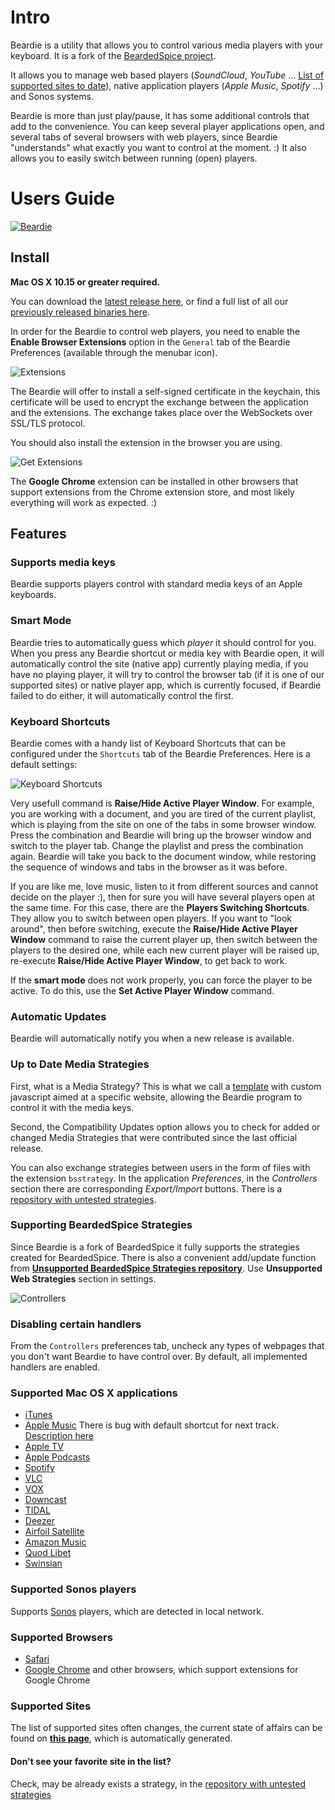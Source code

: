 # Intro

Beardie is a utility that allows you to control various media players with your keyboard. It is a fork of the [BeardedSpice project](https://github.com/beardedspice/beardedspice). 

It allows you to manage web based players (*SoundCloud*, *YouTube* ... [List of supported sites to date](#supported-sites)), native application players (*Apple Music*, *Spotify* ...) and Sonos systems. 

Beardie is more than just play/pause, it has some additional controls that add to the convenience. You can keep several player applications open, and several tabs of several browsers with web players, since Beardie "understands" what exactly you want to control at the moment. :) It also allows you to easily switch between running (open) players.

# Users Guide

[![Beardie](images/bs.png)](images/bs.png)

## Install

**Mac OS X 10.15 or greater required.**

You can download the [latest release here](https://github.com/Stillness-2/beardie/releases/latest), or find a full list of all our [previously released binaries here](https://github.com/Stillness-2/beardie/releases).

In order for the Beardie to control web players, you need to enable the **Enable Browser Extensions** option in the `General` tab of the Beardie Preferences (available through the menubar icon).

![Extensions](images/exts.png)

The Beardie will offer to install a self-signed certificate in the keychain, this certificate will be used to encrypt the exchange between the application and the extensions. The exchange takes place over the WebSockets over SSL/TLS protocol.

You should also install the extension in the browser you are using.

![Get Extensions](images/get_exts.png)

The **Google Chrome** extension can be installed in other browsers that support extensions from the Chrome extension store, and most likely everything will work as expected. :)

## Features

### Supports media keys

Beardie supports players control with standard media keys of an Apple keyboards.

### Smart Mode

Beardie tries to automatically guess which *player* it should control for you. When you press any Beardie shortcut or media key with Beardie open, it will automatically control the site (native app) currently playing media, if you have no playing player, it will try to control the browser tab (if it is one of our supported sites) or native player app, which is currently focused, if Beardie failed to do either, it will automatically control the first.

### Keyboard Shortcuts
Beardie comes with a handy list of Keyboard Shortcuts that can be configured under the `Shortcuts` tab of the Beardie Preferences. Here is a default settings:

![Keyboard Shortcuts](images/keys.png)

Very usefull command is **Raise/Hide Active Player Window**. For example, you are working with a document, and you are tired of the current playlist, which is playing from the site on one of the tabs in some browser window. Press the combination and Beardie will bring up the browser window and switch to the player tab. Change the playlist and press the combination again. Beardie will take you back to the document window, while restoring the sequence of windows and tabs in the browser as it was before.

If you are like me, love music, listen to it from different sources and cannot decide on the player :), then for sure you will have several players open at the same time. For this case, there are the **Players Switching Shortcuts**. They allow you to switch between open players. If you want to "look around", then before switching, execute the **Raise/Hide Active Player Window** command to raise the current player up, then switch between the players to the desired one, while each new current player will be raised up, re-execute **Raise/Hide Active Player Window**, to get back to work.

If the **smart mode** does not work properly, you can force the player to be active. To do this, use the **Set Active Player Window** command.

### Automatic Updates

Beardie will automatically notify you when a new release is available.

### Up to Date Media Strategies

First, what is a Media Strategy? This is what we call a [template](template-explained.js) with custom javascript aimed at a specific website, allowing the Beardie program to control it with the media keys.

Second, the Compatibility Updates option allows you to check for added or changed Media Strategies that were contributed since the last official release.

You can also exchange strategies between users in the form of files with the extension `bsstrategy`. In the application *Preferences*, in the *Controllers* section there are corresponding *Export/Import* buttons. There is a [repository with untested strategies](https://github.com/beardedspice/BS-Strategies).

### Supporting BeardedSpice Strategies

Since Beardie is a fork of BeardedSpice it fully supports the strategies created for BeardedSpice. There is also a convenient add/update function from **[Unsupported BeardedSpice Strategies repository](https://github.com/beardedspice/BS-Strategies)**. Use **Unsupported Web Strategies** section in settings.

![Controllers](images/str.png)

### Disabling certain handlers
From the `Controllers` preferences tab, uncheck any types of webpages that you don't want Beardie to have control over. By default, all implemented handlers are enabled.

### Supported Mac OS X applications
- [iTunes](http://www.apple.com/itunes/)
- [Apple Music](https://www.apple.com/apple-music/) There is bug with default shortcut for next track. [Description here](docs/apple-music-app-issue.md)
- [Apple TV](https://www.apple.com/apple-tv-app/)
- [Apple Podcasts](https://www.apple.com/apple-podcasts/)
- [Spotify](https://www.spotify.com/)
- [VLC](http://www.videolan.org/vlc/)
- [VOX](http://coppertino.com/)
- [Downcast](http://downcast.fm/)
- [TIDAL](http://tidal.com/download)
- [Deezer](https://www.deezer.com/)
- [Airfoil Satellite](https://rogueamoeba.com/airfoil/satellite/)
- [Amazon Music](https://www.amazon.com/music/)
- [Quod Libet](https://github.com/quodlibet/quodlibet)
- [Swinsian](https://swinsian.com)

### Supported Sonos players
Supports [Sonos](https://www.sonos.com/) players, which are detected in local network.

### Supported Browsers

 - [Safari](https://www.apple.com/safari/)
 - [Google Chrome](https://www.google.com/chrome/browser/desktop/) and other browsers, which support extensions for Google Chrome
 

### Supported Sites

The list of supported sites often changes, the current state of affairs can be found on **[this page](docs/supported-strategies.md)**, which is automatically generated.

#### Don't see your favorite site in the list?

Check, may be already exists a strategy, in the [repository with untested strategies](https://github.com/beardedspice/BS-Strategies)
